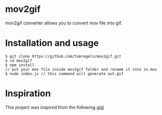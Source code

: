 # mov2gif

mov2gif converter allows you to convert mov file into gif.

# Installation and usage

    $ git clone https://github.com/tumregels/mov2gif.git
    $ cd mov2gif
    $ npm install
    // put your mov file inside mov2gif folder and rename it into in.mov
    $ node index.js // this command will generate out.gif


# Inspiration

This project was inspired from the following [gist](https://gist.github.com/dergachev/4627207)